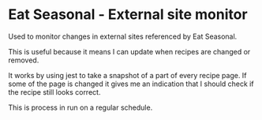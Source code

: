 # Eat Seasonal - External site monitor

Used to monitor changes in external sites referenced by Eat Seasonal.

This is useful because it means I can update when recipes are changed or removed.

It works by using jest to take a snapshot of a part of every recipe page.
If some of the page is changed it gives me an indication that I should check if the recipe
still looks correct.

This is process in run on a regular schedule.
